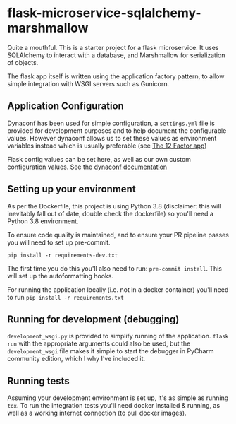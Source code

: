 # flask-microservice-sqlalchemy-marshmallow
Quite a mouthful. This is a starter project for a flask microservice.
It uses SQLAlchemy to interact with a database, and Marshmallow for
serialization of objects.

The flask app itself is written using the application factory pattern,
to allow simple integration with WSGI servers such as Gunicorn.

## Application Configuration
Dynaconf has been used for simple configuration, a `settings.yml` file
is provided for development purposes and to help document the
configurable values. However dynaconf allows us to set these values as
environment variables instead which is usually preferable (see
[The 12 Factor app](https://12factor.net))

Flask config values can be set here, as well as our own custom
configuration values. See the [dynaconf documentation](https://dynaconf.readthedocs.io/en/latest/)

## Setting up your environment
As per the Dockerfile, this project is using Python 3.8 (disclaimer: this will inevitably fall out of date,
double check the dockerfile) so you'll need a Python 3.8 environment.

To ensure code quality is maintained, and to ensure your PR pipeline passes you will need to set up pre-commit.
```shell script
pip install -r requirements-dev.txt
```

The first time you do this you'll also need to run: `pre-commit install`. This will set up the autoformatting hooks.

For running the application locally (i.e. not in a docker container) you'll need to run `pip install -r requirements.txt`

## Running for development (debugging)
`development_wsgi.py` is provided to simplify running of the application.
`flask run` with the appropriate arguments could also be used, but the
`development_wsgi` file makes it simple to start the debugger in PyCharm
community edition, which I why I've included it.

## Running tests
Assuming your development environment is set up, it's as simple as running `tox`.
To run the integration tests you'll need docker installed & running, as well as
a working internet connection (to pull docker images).
